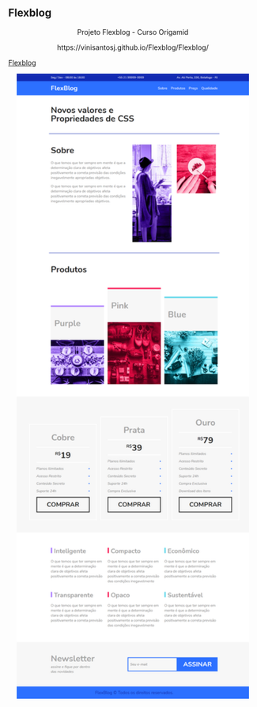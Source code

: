 ## Flexblog
<p align="center">Projeto Flexblog - Curso Origamid</p>
<p align="center">https://vinisantosj.github.io/Flexblog/Flexblog/</p>
<a href="https://vinisantosj.github.io/Flexblog/Flexblog" target="_blank">Flexblog</a>

<p align="center">
	<img width="470" src="/full_screen_website.png">
</p>
